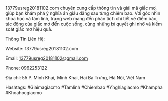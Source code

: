 13779usreg20181102.com chuyên cung cấp thông tin và giải mã giấc mơ, giúp bạn khám phá ý nghĩa ẩn giấu đằng sau từng chiêm bao. Với góc nhìn khoa học và tâm linh, trang web mang đến phân tích chi tiết về điềm báo, tác động của giấc mơ đến cuộc sống, cùng những bí quyết ghi nhớ và kiểm soát giấc mơ hiệu quả.

Thông Tin Liên Hệ:

Website: 13779usreg20181102.com

Email: 13779usreg20181102@gmail.com

Phone: 0962253122

Địa chỉ: 55 P. Minh Khai, Minh Khai, Hai Bà Trưng, Hà Nội, Việt Nam

Hashtags: #Giaimagiacmo #Tamlinh #Chiembao #Ynghiagiacmo #Khampha #Khoahocgiacmo
